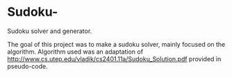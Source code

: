 # Sudoku-
Sudoku solver and generator.

The goal of this project was to make a sudoku solver, mainly focused on the algorithm. 
Algorithm used was an adaptation of http://www.cs.utep.edu/vladik/cs2401.11a/Sudoku_Solution.pdf provided in pseudo-code.
